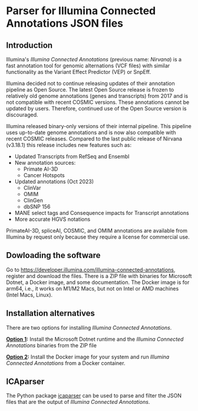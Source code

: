 # Parser for Illumina Connected Annotations JSON files

## Introduction

Illumina's _Illumina Connected Annotations_ (previous name: _Nirvana_) is a fast annotation tool for genomic alternations (VCF files) with similar functionality as the Variant Effect Predictor (VEP) or SnpEff.

Illumina decided not to continue releasing updates of their annotation pipeline as Open Source. The latest Open Source release is frozen to relatively old genome annotations (genes and transcripts) from 2017 and is not compatible with recent COSMIC versions. These annotations cannot be updated by users. Therefore, continued use of the Open Source version is discouraged.

Illumina released binary-only versions of their internal pipeline. This pipeline uses up-to-date genome annotations and is now also compatible with recent COSMIC releases. Compared to the last public release of Nirvana (v3.18.1) this release includes new features such as: 

- Updated Transcripts from RefSeq and Ensembl
- New annotation sources:
  - Primate AI-3D
  - Cancer Hotspots
- Updated annotations (Oct 2023)
  - ClinVar
  - OMIM
  - ClinGen
  - dbSNP 156
- MANE select tags and Consequence impacts for Transcript annotations
- More accurate HGVS notations

PrimateAI-3D, spliceAI, COSMIC, and OMIM annotations are available from Illumina by request only because they require a license for commercial use. 

## Dowloading the software

Go to https://developer.illumina.com/illumina-connected-annotations, register and download the files. There is a ZIP file with binaries for Microsoft Dotnet, a Docker image, and some documentation. The Docker image is for arm64, i.e., it works on M1/M2 Macs, but not on Intel or AMD machines (Intel Macs, Linux).

## Installation alternatives

There are two options for installing _Illumina Connected Annotations_.

**[Option 1](Installing_ICA_nodocker.md):** Install the Microsoft Dotnet runtime and the _Illumina Connected Annotations_ binaries from the ZIP file

**[Option 2](Installing_ICA_docker.md):** Install the Docker image for your system and run _Illumina Connected Annotations_ from a Docker container.

## ICAparser

The Python package [icaparser](package/README.md) can be used to parse and filter the JSON files that are the output of _Illumina Connected Annotations_.
